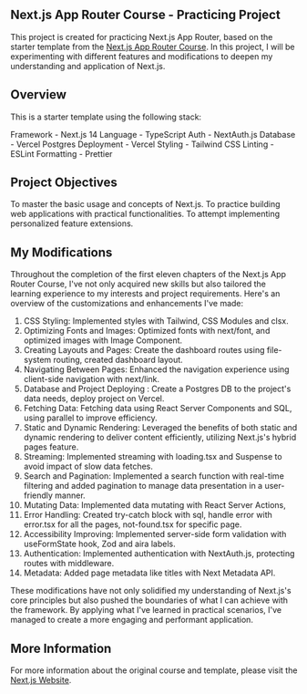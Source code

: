 ## Next.js App Router Course - Practicing Project

This project is created for practicing Next.js App Router, based on the starter template from the [Next.js App Router Course](https://nextjs.org/learn).
In this project, I will be experimenting with different features and modifications to deepen my understanding and application of Next.js.

## Overview

This is a starter template using the following stack:

Framework - Next.js 14
Language - TypeScript
Auth - NextAuth.js
Database - Vercel Postgres
Deployment - Vercel
Styling - Tailwind CSS
Linting - ESLint
Formatting - Prettier

## Project Objectives

To master the basic usage and concepts of Next.js.
To practice building web applications with practical functionalities.
To attempt implementing personalized feature extensions.

## My Modifications

Throughout the completion of the first eleven chapters of the Next.js App Router Course, I've not only acquired new skills but also tailored the learning experience to my interests and project requirements. Here's an overview of the customizations and enhancements I've made:

1. CSS Styling: Implemented styles with Tailwind, CSS Modules and clsx.
2. Optimizing Fonts and Images: Optimized fonts with next/font, and optimized images with Image Component.
3. Creating Layouts and Pages: Create the dashboard routes using file-system routing, created dashboard layout.
4. Navigating Between Pages: Enhanced the navigation experience using client-side navigation with next/link.
5. Database and Project Deploying : Create a Postgres DB to the project's data needs, deploy project on Vercel.
6. Fetching Data: Fetching data using React Server Components and SQL, using parallel to improve efficiency.
7. Static and Dynamic Rendering: Leveraged the benefits of both static and dynamic rendering to deliver content efficiently, utilizing Next.js's hybrid pages feature.
8. Streaming: Implemented streaming with loading.tsx and Suspense to avoid impact of slow data fetches.
9. Search and Pagination: Implemented a search function with real-time filtering and added pagination to manage data presentation in a user-friendly manner.
10. Mutating Data: Implemented data mutating with React Server Actions,
11. Error Handling: Created try-catch block with sql, handle error with error.tsx for all the pages, not-found.tsx for specific page.
12. Accessibility Improving: Implemented server-side form validation with useFormState hook, Zod and aira labels.
13. Authentication: Implemented authentication with NextAuth.js, protecting routes with middleware.
14. Metadata: Added page metadata like titles with Next Metadata API.

These modifications have not only solidified my understanding of Next.js's core principles but also pushed the boundaries of what I can achieve with the framework. By applying what I've learned in practical scenarios, I've managed to create a more engaging and performant application.

## More Information

For more information about the original course and template, please visit the [Next.js Website](https://nextjs.org/).
